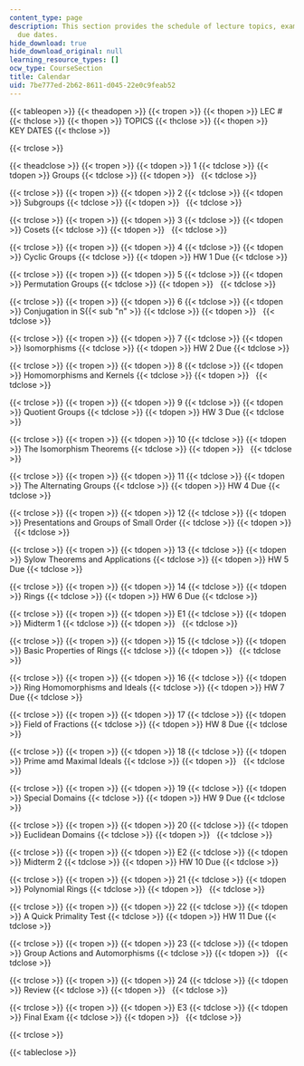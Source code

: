 ```yaml
---
content_type: page
description: This section provides the schedule of lecture topics, exams, and assignment
  due dates.
hide_download: true
hide_download_original: null
learning_resource_types: []
ocw_type: CourseSection
title: Calendar
uid: 7be777ed-2b62-8611-d045-22e0c9feab52
---
```


{{< tableopen >}}
{{< theadopen >}}
{{< tropen >}}
{{< thopen >}}
LEC #
{{< thclose >}}
{{< thopen >}}
TOPICS
{{< thclose >}}
{{< thopen >}}
KEY DATES
{{< thclose >}}

{{< trclose >}}

{{< theadclose >}}
{{< tropen >}}
{{< tdopen >}}
1
{{< tdclose >}}
{{< tdopen >}}
Groups
{{< tdclose >}}
{{< tdopen >}}
 
{{< tdclose >}}

{{< trclose >}}
{{< tropen >}}
{{< tdopen >}}
2
{{< tdclose >}}
{{< tdopen >}}
Subgroups
{{< tdclose >}}
{{< tdopen >}}
 
{{< tdclose >}}

{{< trclose >}}
{{< tropen >}}
{{< tdopen >}}
3
{{< tdclose >}}
{{< tdopen >}}
Cosets
{{< tdclose >}}
{{< tdopen >}}
 
{{< tdclose >}}

{{< trclose >}}
{{< tropen >}}
{{< tdopen >}}
4
{{< tdclose >}}
{{< tdopen >}}
Cyclic Groups
{{< tdclose >}}
{{< tdopen >}}
HW 1 Due
{{< tdclose >}}

{{< trclose >}}
{{< tropen >}}
{{< tdopen >}}
5
{{< tdclose >}}
{{< tdopen >}}
Permutation Groups
{{< tdclose >}}
{{< tdopen >}}
 
{{< tdclose >}}

{{< trclose >}}
{{< tropen >}}
{{< tdopen >}}
6
{{< tdclose >}}
{{< tdopen >}}
Conjugation in S{{< sub "n" >}}
{{< tdclose >}}
{{< tdopen >}}
 
{{< tdclose >}}

{{< trclose >}}
{{< tropen >}}
{{< tdopen >}}
7
{{< tdclose >}}
{{< tdopen >}}
Isomorphisms
{{< tdclose >}}
{{< tdopen >}}
HW 2 Due
{{< tdclose >}}

{{< trclose >}}
{{< tropen >}}
{{< tdopen >}}
8
{{< tdclose >}}
{{< tdopen >}}
Homomorphisms and Kernels
{{< tdclose >}}
{{< tdopen >}}
 
{{< tdclose >}}

{{< trclose >}}
{{< tropen >}}
{{< tdopen >}}
9
{{< tdclose >}}
{{< tdopen >}}
Quotient Groups
{{< tdclose >}}
{{< tdopen >}}
HW 3 Due
{{< tdclose >}}

{{< trclose >}}
{{< tropen >}}
{{< tdopen >}}
10
{{< tdclose >}}
{{< tdopen >}}
The Isomorphism Theorems
{{< tdclose >}}
{{< tdopen >}}
 
{{< tdclose >}}

{{< trclose >}}
{{< tropen >}}
{{< tdopen >}}
11
{{< tdclose >}}
{{< tdopen >}}
The Alternating Groups
{{< tdclose >}}
{{< tdopen >}}
HW 4 Due
{{< tdclose >}}

{{< trclose >}}
{{< tropen >}}
{{< tdopen >}}
12
{{< tdclose >}}
{{< tdopen >}}
Presentations and Groups of Small Order
{{< tdclose >}}
{{< tdopen >}}
 
{{< tdclose >}}

{{< trclose >}}
{{< tropen >}}
{{< tdopen >}}
13
{{< tdclose >}}
{{< tdopen >}}
Sylow Theorems and Applications
{{< tdclose >}}
{{< tdopen >}}
HW 5 Due
{{< tdclose >}}

{{< trclose >}}
{{< tropen >}}
{{< tdopen >}}
14
{{< tdclose >}}
{{< tdopen >}}
Rings
{{< tdclose >}}
{{< tdopen >}}
HW 6 Due
{{< tdclose >}}

{{< trclose >}}
{{< tropen >}}
{{< tdopen >}}
E1
{{< tdclose >}}
{{< tdopen >}}
Midterm 1
{{< tdclose >}}
{{< tdopen >}}
 
{{< tdclose >}}

{{< trclose >}}
{{< tropen >}}
{{< tdopen >}}
15
{{< tdclose >}}
{{< tdopen >}}
Basic Properties of Rings
{{< tdclose >}}
{{< tdopen >}}
 
{{< tdclose >}}

{{< trclose >}}
{{< tropen >}}
{{< tdopen >}}
16
{{< tdclose >}}
{{< tdopen >}}
Ring Homomorphisms and Ideals
{{< tdclose >}}
{{< tdopen >}}
HW 7 Due
{{< tdclose >}}

{{< trclose >}}
{{< tropen >}}
{{< tdopen >}}
17
{{< tdclose >}}
{{< tdopen >}}
Field of Fractions
{{< tdclose >}}
{{< tdopen >}}
HW 8 Due
{{< tdclose >}}

{{< trclose >}}
{{< tropen >}}
{{< tdopen >}}
18
{{< tdclose >}}
{{< tdopen >}}
Prime amd Maximal Ideals
{{< tdclose >}}
{{< tdopen >}}
 
{{< tdclose >}}

{{< trclose >}}
{{< tropen >}}
{{< tdopen >}}
19
{{< tdclose >}}
{{< tdopen >}}
Special Domains
{{< tdclose >}}
{{< tdopen >}}
HW 9 Due
{{< tdclose >}}

{{< trclose >}}
{{< tropen >}}
{{< tdopen >}}
20
{{< tdclose >}}
{{< tdopen >}}
Euclidean Domains
{{< tdclose >}}
{{< tdopen >}}
 
{{< tdclose >}}

{{< trclose >}}
{{< tropen >}}
{{< tdopen >}}
E2
{{< tdclose >}}
{{< tdopen >}}
Midterm 2
{{< tdclose >}}
{{< tdopen >}}
HW 10 Due
{{< tdclose >}}

{{< trclose >}}
{{< tropen >}}
{{< tdopen >}}
21
{{< tdclose >}}
{{< tdopen >}}
Polynomial Rings
{{< tdclose >}}
{{< tdopen >}}
 
{{< tdclose >}}

{{< trclose >}}
{{< tropen >}}
{{< tdopen >}}
22
{{< tdclose >}}
{{< tdopen >}}
A Quick Primality Test
{{< tdclose >}}
{{< tdopen >}}
HW 11 Due
{{< tdclose >}}

{{< trclose >}}
{{< tropen >}}
{{< tdopen >}}
23
{{< tdclose >}}
{{< tdopen >}}
Group Actions and Automorphisms
{{< tdclose >}}
{{< tdopen >}}
 
{{< tdclose >}}

{{< trclose >}}
{{< tropen >}}
{{< tdopen >}}
24
{{< tdclose >}}
{{< tdopen >}}
Review
{{< tdclose >}}
{{< tdopen >}}
 
{{< tdclose >}}

{{< trclose >}}
{{< tropen >}}
{{< tdopen >}}
E3
{{< tdclose >}}
{{< tdopen >}}
Final Exam
{{< tdclose >}}
{{< tdopen >}}
 
{{< tdclose >}}

{{< trclose >}}

{{< tableclose >}}